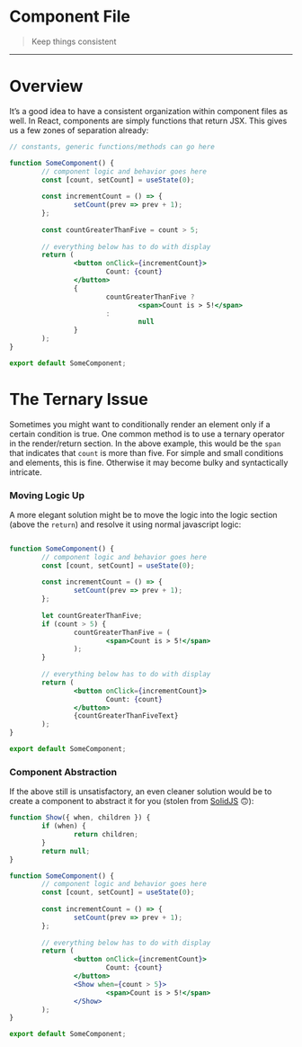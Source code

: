 # Component File

> Keep things consistent
> 

---

# Overview

It’s a good idea to have a consistent organization within component files as well. In React, components are simply functions that return JSX. This gives us a few zones of separation already:

```jsx
// constants, generic functions/methods can go here

function SomeComponent() {
		// component logic and behavior goes here
		const [count, setCount] = useState(0);
		
		const incrementCount = () => {
				setCount(prev => prev + 1);
		};
		
		const countGreaterThanFive = count > 5;
		
		// everything below has to do with display
		return (
				<button onClick={incrementCount}>
						Count: {count}
				</button>
				{
						countGreaterThanFive ?
								<span>Count is > 5!</span>
						:
								null
				}
		);
}

export default SomeComponent;
```

# The Ternary Issue

Sometimes you might want to conditionally render an element only if a certain condition is true. One common method is to use a ternary operator in the render/return section. In the above example, this would be the `span` that indicates that `count` is more than five. For simple and small conditions and elements, this is fine. Otherwise it may become bulky and syntactically intricate. 

### Moving Logic Up

A more elegant solution might be to move the logic into the logic section (above the `return`) and resolve it using normal javascript logic:

```jsx

function SomeComponent() {
		// component logic and behavior goes here
		const [count, setCount] = useState(0);
		
		const incrementCount = () => {
				setCount(prev => prev + 1);
		};
		
		let countGreaterThanFive;
		if (count > 5) {
				countGreaterThanFive = (
						<span>Count is > 5!</span>
				);
		}
		
		// everything below has to do with display
		return (
				<button onClick={incrementCount}>
						Count: {count}
				</button>
				{countGreaterThanFiveText}
		);
}

export default SomeComponent;
```

### Component Abstraction

If the above still is unsatisfactory, an even cleaner solution would be to create a component to abstract it for you (stolen from [SolidJS](https://www.solidjs.com/) 🙃):

```jsx
function Show({ when, children }) {
		if (when) {
				return children;
		}
		return null;
}
```

```jsx
function SomeComponent() {
		// component logic and behavior goes here
		const [count, setCount] = useState(0);
		
		const incrementCount = () => {
				setCount(prev => prev + 1);
		};
		
		// everything below has to do with display
		return (
				<button onClick={incrementCount}>
						Count: {count}
				</button>
				<Show when={count > 5}>
						<span>Count is > 5!</span>
				</Show>
		);
}

export default SomeComponent;
```